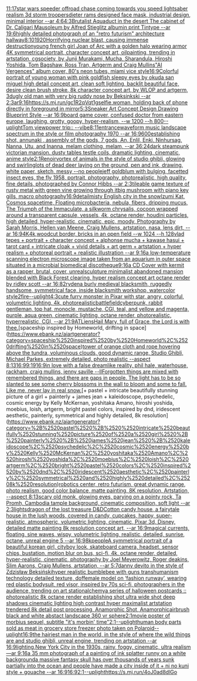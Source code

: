 [11:17](https://www.ebank.nz/aiartgenerator?category=11%3A17)[star wars speeder offroad chase coming towards you speed lightsaber realism 3d storm troopers](https://www.ebank.nz/aiartgenerator?category=star%2520wars%2520speeder%2520offroad%2520chase%2520coming%2520towards%2520you%2520speed%2520lightsaber%2520realism%25203d%2520storm%2520troopers)[dieter rams designed face mask, industrial design, minimal interior --ar 4:6](https://www.ebank.nz/aiartgenerator?category=dieter%2520rams%2520designed%2520face%2520mask%2C%2520industrial%2520design%2C%2520minimal%2520interior%2520--ar%25204%3A6)[4:3](https://www.ebank.nz/aiartgenerator?category=4%3A3)[Brutalist Aquaduct in the desert The cabinet of Dr. Caligari Mausoleum by Alfred Stieglitz albumin print Tintype --ar 19:6](https://www.ebank.nz/aiartgenerator?category=Brutalist%2520Aquaduct%2520in%2520the%2520desert%2520The%2520cabinet%2520of%2520Dr.%2520Caligari%2520Mausoleum%2520by%2520Alfred%2520Stieglitz%2520albumin%2520print%2520Tintype%2520--ar%252019%3A6)[highly detailed photograph of an "retro futurism" architecture hallway](https://www.ebank.nz/aiartgenerator?category=highly%2520detailed%2520photograph%2520of%2520an%2520%22retro%2520futurism%22%2520architecture%2520hallway)[8:10](https://www.ebank.nz/aiartgenerator?category=8%3A10)[1920](https://www.ebank.nz/aiartgenerator?category=1920)[Horrifying nuclear blast, causing immense destruction](https://www.ebank.nz/aiartgenerator?category=Horrifying%2520nuclear%2520blast%2C%2520causing%2520immense%2520destruction)[young french girl Joan of Arc with a golden halo wearing armor 4K symmetrical portrait, character concept art, oilpainting, trending in artstation, cgsociety, by Junji Murakami, Mucha, Sharandula, Hiroshi Yoshida, Tom Bagshaw, Ross Tran, Artgerm and Craig Mullins](https://www.ebank.nz/aiartgenerator?category=young%2520french%2520girl%2520Joan%2520of%2520Arc%2520with%2520a%2520golden%2520halo%2520wearing%2520armor%25204K%2520symmetrical%2520portrait%2C%2520character%2520concept%2520art%2C%2520oilpainting%2C%2520trending%2520in%2520artstation%2C%2520cgsociety%2C%2520by%2520Junji%2520Murakami%2C%2520Mucha%2C%2520Sharandula%2C%2520Hiroshi%2520Yoshida%2C%2520Tom%2520Bagshaw%2C%2520Ross%2520Tran%2C%2520Artgerm%2520and%2520Craig%2520Mullins)["AI Vergences" album cover, 80's neon tubes, miami vice style](https://www.ebank.nz/aiartgenerator?category=%22AI%2520Vergences%22%2520album%2520cover%2C%252080%27s%2520neon%2520tubes%2C%2520miami%2520vice%2520style)[16:9](https://www.ebank.nz/aiartgenerator?category=16%3A9)[Colorful portrait of young woman with pink goldfish sleepy eyes by okuda san miguel high detail concept art, clean soft lighting, backlit beautiful face, desire clean brush stroke, 8k character concept art, by WLOP and artgerm, 3d](https://www.ebank.nz/aiartgenerator?category=Colorful%2520portrait%2520of%2520young%2520woman%2520with%2520pink%2520goldfish%2520sleepy%2520eyes%2520by%2520okuda%2520san%2520miguel%2520high%2520detail%2520concept%2520art%2C%2520clean%2520soft%2520lighting%2C%2520backlit%2520beautiful%2520face%2C%2520desire%2520clean%2520brush%2520stroke%2C%25208k%2520character%2520concept%2520art%2C%2520by%2520WLOP%2520and%2520artgerm%2C%25203d)[ugly old man with very big ruddy nose by Beksinkski --ar 2:3](https://www.ebank.nz/aiartgenerator?category=ugly%2520old%2520man%2520with%2520very%2520big%2520ruddy%2520nose%2520by%2520Beksinkski%2520--ar%25202%3A3)[ar9:16](https://www.ebank.nz/aiartgenerator?category=ar9%3A16)[<https://s.mj.run/gc1R2qVqt1g>](https://www.ebank.nz/aiartgenerator?category=%3Chttps%3A//s.mj.run/gc1R2qVqt1g%3E)[selfie,woman, holding back of phone directly in foreground in mirror](https://www.ebank.nz/aiartgenerator?category=selfie%2Cwoman%2C%2520holding%2520back%2520of%2520phone%2520directly%2520in%2520foreground%2520in%2520mirror)[5:3](https://www.ebank.nz/aiartgenerator?category=5%3A3)[Sneaker Art Concept Design Drawing Blueprint Style --ar 16:9](https://www.ebank.nz/aiartgenerator?category=Sneaker%2520Art%2520Concept%2520Design%2520Drawing%2520Blueprint%2520Style%2520--ar%252016%3A9)[board game cover, confused doctor from eastern europe, laughing, grotty, goopy, hyper-realism, --w 1200 --h 800](https://www.ebank.nz/aiartgenerator?category=board%2520game%2520cover%2C%2520confused%2520doctor%2520from%2520eastern%2520europe%2C%2520laughing%2C%2520grotty%2C%2520goopy%2C%2520hyper-realism%2C%2520--w%25201200%2520--h%2520800)[--uplight](https://www.ebank.nz/aiartgenerator?category=--uplight)[Tom,](https://www.ebank.nz/aiartgenerator?category=Tom%2C)[view](https://www.ebank.nz/aiartgenerator?category=view)[power trip:: --vibe](https://www.ebank.nz/aiartgenerator?category=power%2520trip%3A%3A%2520--vibe)[8:11](https://www.ebank.nz/aiartgenerator?category=8%3A11)[entrance](https://www.ebank.nz/aiartgenerator?category=entrance)[waveform  music landscape spectrum in the style or film photography 1970 --ar 16:9](https://www.ebank.nz/aiartgenerator?category=waveform%2520%2520music%2520landscape%2520spectrum%2520in%2520the%2520style%2520or%2520film%2520photography%25201970%2520--ar%252016%3A9)[600](https://www.ebank.nz/aiartgenerator?category=600)[establishing shot, annunaki ,  assembly of the gods, 7 gods, An, Enlil, Enki, Ninhursag, Nanna, Utu, and Inanna, melam clothing, melam, --ar 36:24](https://www.ebank.nz/aiartgenerator?category=establishing%2520shot%2C%2520annunaki%2520%2C%2520%2520assembly%2520of%2520the%2520gods%2C%25207%2520gods%2C%2520An%2C%2520Enlil%2C%2520Enki%2C%2520Ninhursag%2C%2520Nanna%2C%2520Utu%2C%2520and%2520Inanna%2C%2520melam%2520clothing%2C%2520melam%2C%2520--ar%252036%3A24)[dark steampunk victorian mansion. dusty tables testle coils, dramatic lighting, cinematic, anime style](https://www.ebank.nz/aiartgenerator?category=dark%2520steampunk%2520victorian%2520mansion.%2520dusty%2520tables%2520testle%2520coils%2C%2520dramatic%2520lighting%2C%2520cinematic%2C%2520anime%2520style)[2:1](https://www.ebank.nz/aiartgenerator?category=2%3A1)[Renoir](https://www.ebank.nz/aiartgenerator?category=Renoir)[vortex of animals in the style of studio ghibli, glowing and swirling](https://www.ebank.nz/aiartgenerator?category=vortex%2520of%2520animals%2520in%2520the%2520style%2520of%2520studio%2520ghibli%2C%2520glowing%2520and%2520swirling)[lots of dead deer laying on the ground, pen and ink, drawing, white paper, sketch, messy --no people](https://www.ebank.nz/aiartgenerator?category=lots%2520of%2520dead%2520deer%2520laying%2520on%2520the%2520ground%2C%2520pen%2520and%2520ink%2C%2520drawing%2C%2520white%2520paper%2C%2520sketch%2C%2520messy%2520--no%2520people)[jeff goldblum with bulging, facetted insect eyes, the fly 1958, portrait, photography, photorealistic, high quality, fine details, photographed by Connor Hibbs --ar 2:3](https://www.ebank.nz/aiartgenerator?category=jeff%2520goldblum%2520with%2520bulging%2C%2520facetted%2520insect%2520eyes%2C%2520the%2520fly%25201958%2C%2520portrait%2C%2520photography%2C%2520photorealistic%2C%2520high%2520quality%2C%2520fine%2520details%2C%2520photographed%2520by%2520Connor%2520Hibbs%2520--ar%25202%3A3)[tileable game texture of rusty metal with green vine growing through it](https://www.ebank.nz/aiartgenerator?category=tileable%2520game%2520texture%2520of%2520rusty%2520metal%2520with%2520green%2520vine%2520growing%2520through%2520it)[big mushroom with piano key gills, macro photography](https://www.ebank.nz/aiartgenerator?category=big%2520mushroom%2520with%2520piano%2520key%2520gills%2C%2520macro%2520photography)[16:9](https://www.ebank.nz/aiartgenerator?category=16%3A9)[detail](https://www.ebank.nz/aiartgenerator?category=detail)[misty English city in the snow](https://www.ebank.nz/aiartgenerator?category=misty%2520English%2520city%2520in%2520the%2520snow)[Izumi Kat, Cosmos spacetime, Floating microbacteria, nebula, fibers, dripping mucus, The Triumph of the Immaculate, a silkworm chrysalis, cocoon wrapped around a transparent capsule, vessels, 4k, octane render, houdini particles, high detailed, hyper-realistic, cinematic, epic, moody, Photography by Sarah Morris, Hellen van Meene, Craig Mullens, artstation, nasa, lens dirt, --ar 16:9](https://www.ebank.nz/aiartgenerator?category=Izumi%2520Kat%2C%2520Cosmos%2520spacetime%2C%2520Floating%2520microbacteria%2C%2520nebula%2C%2520fibers%2C%2520dripping%2520mucus%2C%2520The%2520Triumph%2520of%2520the%2520Immaculate%2C%2520a%2520silkworm%2520chrysalis%2C%2520cocoon%2520wrapped%2520around%2520a%2520transparent%2520capsule%2C%2520vessels%2C%25204k%2C%2520octane%2520render%2C%2520houdini%2520particles%2C%2520high%2520detailed%2C%2520hyper-realistic%2C%2520cinematic%2C%2520epic%2C%2520moody%2C%2520Photography%2520by%2520Sarah%2520Morris%2C%2520Hellen%2520van%2520Meene%2C%2520Craig%2520Mullens%2C%2520artstation%2C%2520nasa%2C%2520lens%2520dirt%2C%2520--ar%252016%3A9)[4K](https://www.ebank.nz/aiartgenerator?category=4K)[4k,](https://www.ebank.nz/aiartgenerator?category=4k%2C)[woodcut border, bricks in an open field --w 1024 --h 128](https://www.ebank.nz/aiartgenerator?category=woodcut%2520border%2C%2520bricks%2520in%2520an%2520open%2520field%2520--w%25201024%2520--h%2520128)[vlad tepes + portrait + character concept + alphonse mucha + kawase hasui + tarot card + intricate cloak + vivid details + art germ + artstation + hyper realism + photoreal portrait + realistic illustration --ar 9:16](https://www.ebank.nz/aiartgenerator?category=vlad%2520tepes%2520%2B%2520portrait%2520%2B%2520character%2520concept%2520%2B%2520alphonse%2520mucha%2520%2B%2520kawase%2520hasui%2520%2B%2520tarot%2520card%2520%2B%2520intricate%2520cloak%2520%2B%2520vivid%2520details%2520%2B%2520art%2520germ%2520%2B%2520artstation%2520%2B%2520hyper%2520realism%2520%2B%2520photoreal%2520portrait%2520%2B%2520realistic%2520illustration%2520--ar%25209%3A16)[a low-temperature scanning electron microscope image taken from an aquarium in outer space situated in a microbial biomedical discotheque](https://www.ebank.nz/aiartgenerator?category=a%2520low-temperature%2520scanning%2520electron%2520microscope%2520image%2520taken%2520from%2520an%2520aquarium%2520in%2520outer%2520space%2520situated%2520in%2520a%2520microbial%2520biomedical%2520discotheque)[9:16](https://www.ebank.nz/aiartgenerator?category=9%3A16)[a CD Cover with kermit as a rapper, brutal, cover, unreal](https://www.ebank.nz/aiartgenerator?category=a%2520CD%2520Cover%2520with%2520kermit%2520as%2520a%2520rapper%2C%2520brutal%2C%2520cover%2C%2520unreal)[sculpture minimalist abandoned mansion blended with Black Forest clearing, hyper realism concept art octane render by ridley scott --ar 16:8](https://www.ebank.nz/aiartgenerator?category=sculpture%2520minimalist%2520abandoned%2520mansion%2520blended%2520with%2520Black%2520Forest%2520clearing%2C%2520hyper%2520realism%2520concept%2520art%2520octane%2520render%2520by%2520ridley%2520scott%2520--ar%252016%3A8)[2](https://www.ebank.nz/aiartgenerator?category=2)[ryden](https://www.ebank.nz/aiartgenerator?category=ryden)[a burly medieval blacksmith, ruggedly handsome,  symmetrical face, inside blacksmith workshop, watercolor style](https://www.ebank.nz/aiartgenerator?category=a%2520burly%2520medieval%2520blacksmith%2C%2520ruggedly%2520handsome%2C%2520%2520symmetrical%2520face%2C%2520inside%2520blacksmith%2520workshop%2C%2520watercolor%2520style)[2](https://www.ebank.nz/aiartgenerator?category=2)[fire](https://www.ebank.nz/aiartgenerator?category=fire)[--uplight](https://www.ebank.nz/aiartgenerator?category=--uplight)[4:3](https://www.ebank.nz/aiartgenerator?category=4%3A3)[cute furry monster in Pixar with star, angry, colorful, volumetric lighting, 4k, photorealistic](https://www.ebank.nz/aiartgenerator?category=cute%2520furry%2520monster%2520in%2520Pixar%2520with%2520star%2C%2520angry%2C%2520colorful%2C%2520volumetric%2520lighting%2C%25204k%2C%2520photorealistic)[battlefield](https://www.ebank.nz/aiartgenerator?category=battlefield)[cyberpunk, rabbit gentleman, top hat, monocle, mustache, CGI, teal, and yellow and magenta, purple, aqua green, cinematic lighting, octane render, photorealistic, hyperrealistic, CGI, --ar 21:9](https://www.ebank.nz/aiartgenerator?category=cyberpunk%2C%2520rabbit%2520gentleman%2C%2520top%2520hat%2C%2520monocle%2C%2520mustache%2C%2520CGI%2C%2520teal%2C%2520and%2520yellow%2520and%2520magenta%2C%2520purple%2C%2520aqua%2520green%2C%2520cinematic%2520lighting%2C%2520octane%2520render%2C%2520photorealistic%2C%2520hyperrealistic%2C%2520CGI%2C%2520--ar%252021%3A9)[ATLiens](https://www.ebank.nz/aiartgenerator?category=ATLiens)[Hail Mary, full of Grace, the Lord is with thee.](https://www.ebank.nz/aiartgenerator?category=Hail%2520Mary%2C%2520full%2520of%2520Grace%2C%2520the%2520Lord%2520is%2520with%2520thee.)[spaceship inspired by Homeworld, drifting in space](https://www.ebank.nz/aiartgenerator?category=spaceship%2520inspired%2520by%2520Homeworld%2C%2520drifting%2520in%2520space)[tower of orange cloth and rope hovering above the tundra, voluminous clouds, good dynamic range, Studio Ghibli, Michael Parkes, extremely detailed, photo realistic --aspect 8:13](https://www.ebank.nz/aiartgenerator?category=tower%2520of%2520orange%2520cloth%2520and%2520rope%2520hovering%2520above%2520the%2520tundra%2C%2520voluminous%2520clouds%2C%2520good%2520dynamic%2520range%2C%2520Studio%2520Ghibli%2C%2520Michael%2520Parkes%2C%2520extremely%2520detailed%2C%2520photo%2520realistic%2520--aspect%25208%3A13)[16:9](https://www.ebank.nz/aiartgenerator?category=16%3A9)[9:19](https://www.ebank.nz/aiartgenerator?category=9%3A19)[16:9](https://www.ebank.nz/aiartgenerator?category=16%3A9)[in love with a false dreamlike reality, phil hale,  waterhouse, rackham, craig mullins, jenny saville --ll](https://www.ebank.nz/aiartgenerator?category=in%2520love%2520with%2520a%2520false%2520dreamlike%2520reality%2C%2520phil%2520hale%2C%2520%2520waterhouse%2C%2520rackham%2C%2520craig%2520mullins%2C%2520jenny%2520saville%2520--ll)[Forgotten things are mixed with remembered things, and there are gaps in people. The light has to be so slanted to see some cherry blossoms in the wall to bloom and some to fall. Like me, never lay in real snow.](https://www.ebank.nz/aiartgenerator?category=Forgotten%2520things%2520are%2520mixed%2520with%2520remembered%2520things%2C%2520and%2520there%2520are%2520gaps%2520in%2520people.%2520The%2520light%2520has%2520to%2520be%2520so%2520slanted%2520to%2520see%2520some%2520cherry%2520blossoms%2520in%2520the%2520wall%2520to%2520bloom%2520and%2520some%2520to%2520fall.%2520Like%2520me%2C%2520never%2520lay%2520in%2520real%2520snow.)[+ pastel +  intricate beautifully stunning picture of a girl + painterly + james jean + kaleidoscope, psychedelic, cosmic energy by Kelly McKernan, yoshitaka Amano, hiroshi yoshida, moebius, loish, artgerm, bright pastel colors, inspired by dnd, iridescent aesthetic, painterly, symmetrical and highly detailed, 8k resolution](https://www.ebank.nz/aiartgenerator?category=%2B%2520pastel%2520%2B%2520%2520intricate%2520beautifully%2520stunning%2520picture%2520of%2520a%2520girl%2520%2B%2520painterly%2520%2B%2520james%2520jean%2520%2B%2520kaleidoscope%2C%2520psychedelic%2C%2520cosmic%2520energy%2520by%2520Kelly%2520McKernan%2C%2520yoshitaka%2520Amano%2C%2520hiroshi%2520yoshida%2C%2520moebius%2C%2520loish%2C%2520artgerm%2C%2520bright%2520pastel%2520colors%2C%2520inspired%2520by%2520dnd%2C%2520iridescent%2520aesthetic%2C%2520painterly%2C%2520symmetrical%2520and%2520highly%2520detailed%2C%25208k%2520resolution)[robotics center, retro futurism, great dynamic range, photo realism, good color balance, matte painting, 8K resolution, Artstation, --aspect 8:13](https://www.ebank.nz/aiartgenerator?category=robotics%2520center%2C%2520retro%2520futurism%2C%2520great%2520dynamic%2520range%2C%2520photo%2520realism%2C%2520good%2520color%2520balance%2C%2520matte%2520painting%2C%25208K%2520resolution%2C%2520Artstation%2C%2520--aspect%25208%3A13)[scary old monk, glowing eyes,  parying on a pointy rock, Ta Promh, Cambodia tample background, cinematic composition, soft  light --ar 2:3](https://www.ebank.nz/aiartgenerator?category=scary%2520old%2520monk%2C%2520glowing%2520eyes%2C%2520%2520parying%2520on%2520a%2520pointy%2520rock%2C%2520Ta%2520Promh%2C%2520Cambodia%2520tample%2520background%2C%2520cinematic%2520composition%2C%2520soft%2520%2520light%2520--ar%25202%3A3)[lights](https://www.ebank.nz/aiartgenerator?category=lights)[dragon of the lost treasure D&D](https://www.ebank.nz/aiartgenerator?category=dragon%2520of%2520the%2520lost%2520treasure%2520D%26D)[Cotton candy house, a fairytale house in the lush woods, covered in  candy, cupcakes, happy, super-realistic, atmospheric, volumetric lighting, cinematic, Pixar 3d, Disney, detailed matte painting 8k resolution concept art, --ar 16:9](https://www.ebank.nz/aiartgenerator?category=Cotton%2520candy%2520house%2C%2520a%2520fairytale%2520house%2520in%2520the%2520lush%2520woods%2C%2520covered%2520in%2520%2520candy%2C%2520cupcakes%2C%2520happy%2C%2520super-realistic%2C%2520atmospheric%2C%2520volumetric%2520lighting%2C%2520cinematic%2C%2520Pixar%25203d%2C%2520Disney%2C%2520detailed%2520matte%2520painting%25208k%2520resolution%2520concept%2520art%2C%2520--ar%252016%3A9)[magical currents, floating, sine waves, wispy, volumetric lighting, realistic, detailed, sunrise, octane, unreal engine 5 --ar 16:9](https://www.ebank.nz/aiartgenerator?category=magical%2520currents%2C%2520floating%2C%2520sine%2520waves%2C%2520wispy%2C%2520volumetric%2520lighting%2C%2520realistic%2C%2520detailed%2C%2520sunrise%2C%2520octane%2C%2520unreal%2520engine%25205%2520--ar%252016%3A9)[8k](https://www.ebank.nz/aiartgenerator?category=8k)[people](https://www.ebank.nz/aiartgenerator?category=people)[A symmetrical portrait of a beautiful korean girl, cityboy look, skateboard camera, headset, sensor chips, bustation, motion blur on bus, sci-fi, 4k, octane render, detailed, hyper-realistic, cinematic, photography by Joel Meyerowitz, Roger deakins, Slim Aarons, Craig Mullens, artstation, --ar 5:7](https://www.ebank.nz/aiartgenerator?category=A%2520symmetrical%2520portrait%2520of%2520a%2520beautiful%2520korean%2520girl%2C%2520cityboy%2520look%2C%2520skateboard%2520camera%2C%2520headset%2C%2520sensor%2520chips%2C%2520bustation%2C%2520motion%2520blur%2520on%2520bus%2C%2520sci-fi%2C%25204k%2C%2520octane%2520render%2C%2520detailed%2C%2520hyper-realistic%2C%2520cinematic%2C%2520photography%2520by%2520Joel%2520Meyerowitz%2C%2520Roger%2520deakins%2C%2520Slim%2520Aarons%2C%2520Craig%2520Mullens%2C%2520artstation%2C%2520--ar%25205%3A7)[danny devito in the style of Zdzisław Beksiński](https://www.ebank.nz/aiartgenerator?category=danny%2520devito%2520in%2520the%2520style%2520of%2520Zdzis%C5%82aw%2520Beksi%C5%84ski)[hyper realistic bumblebee with guns transhumanism technology detailed texture, dof](https://www.ebank.nz/aiartgenerator?category=hyper%2520realistic%2520bumblebee%2520with%2520guns%2520transhumanism%2520technology%2520detailed%2520texture%2C%2520dof)[female model on ‘fashion runway’, wearing red plastic bodysuit, red visor, inspired by 70s sci-fi, photographers in the audience, trending on art station](https://www.ebank.nz/aiartgenerator?category=female%2520model%2520on%2520%E2%80%98fashion%2520runway%E2%80%99%2C%2520wearing%2520red%2520plastic%2520bodysuit%2C%2520red%2520visor%2C%2520inspired%2520by%252070s%2520sci-fi%2C%2520photographers%2520in%2520the%2520audience%2C%2520trending%2520on%2520art%2520station)[alchemy](https://www.ebank.nz/aiartgenerator?category=alchemy)[a series of halloween postcards  :: photorealistic 8k octane render establishing shot ultra wide shot deep shadows cinematic lighting high contrast  hyper maximalist artstation trendered 8k detail post processing, Anamorphic Shot, Anamorphic](https://www.ebank.nz/aiartgenerator?category=a%2520series%2520of%2520halloween%2520postcards%2520%2520%3A%3A%2520photorealistic%25208k%2520octane%2520render%2520establishing%2520shot%2520ultra%2520wide%2520shot%2520deep%2520shadows%2520cinematic%2520lighting%2520high%2520contrast%2520%2520hyper%2520maximalist%2520artstation%2520trendered%25208k%2520detail%2520post%2520processing%2C%2520Anamorphic%2520Shot%2C%2520Anamorphic)[airbrush black and white abstact landscape 360 vr sphere](https://www.ebank.nz/aiartgenerator?category=airbrush%2520black%2520and%2520white%2520abstact%2520landscape%2520360%2520vr%2520sphere)[2:1](https://www.ebank.nz/aiartgenerator?category=2%3A1)[movie poster of morbius sequel, subtitle "it's morbin' time"](https://www.ebank.nz/aiartgenerator?category=movie%2520poster%2520of%2520morbius%2520sequel%2C%2520subtitle%2520%22it%27s%2520morbin%27%2520time%22)[2:1](https://www.ebank.nz/aiartgenerator?category=2%3A1)[--uplight](https://www.ebank.nz/aiartgenerator?category=--uplight)[human body parts sold as meat in grocery store freezer photo taken on Polaroid](https://www.ebank.nz/aiartgenerator?category=human%2520body%2520parts%2520sold%2520as%2520meat%2520in%2520grocery%2520store%2520freezer%2520photo%2520taken%2520on%2520Polaroid)[--uplight](https://www.ebank.nz/aiartgenerator?category=--uplight)[16:9](https://www.ebank.nz/aiartgenerator?category=16%3A9)[the hairiest man in the world, in the style of where the wild things are and studio ghibli, unreal engine, trending on artstation --ar 16:9](https://www.ebank.nz/aiartgenerator?category=the%2520hairiest%2520man%2520in%2520the%2520world%2C%2520in%2520the%2520style%2520of%2520where%2520the%2520wild%2520things%2520are%2520and%2520studio%2520ghibli%2C%2520unreal%2520engine%2C%2520trending%2520on%2520artstation%2520--ar%252016%3A9)[lighting,](https://www.ebank.nz/aiartgenerator?category=lighting%2C)[New York City in the 1930s, rainy, foggy, cinematic, ultra realism —ar 9:16](https://www.ebank.nz/aiartgenerator?category=New%2520York%2520City%2520in%2520the%25201930s%2C%2520rainy%2C%2520foggy%2C%2520cinematic%2C%2520ultra%2520realism%2520%E2%80%94ar%25209%3A16)[a 35 mm photograph of a painting of ink splatter runny on a white background](https://www.ebank.nz/aiartgenerator?category=a%252035%2520mm%2520photograph%2520of%2520a%2520painting%2520of%2520ink%2520splatter%2520runny%2520on%2520a%2520white%2520background)[a massive fantasy skull has over thousands of years sunk partially into the ocean and people have made a city inside of it + ni no kuni style + gouache --ar 16:9](https://www.ebank.nz/aiartgenerator?category=a%2520massive%2520fantasy%2520skull%2520has%2520over%2520thousands%2520of%2520years%2520sunk%2520partially%2520into%2520the%2520ocean%2520and%2520people%2520have%2520made%2520a%2520city%2520inside%2520of%2520it%2520%2B%2520ni%2520no%2520kuni%2520style%2520%2B%2520gouache%2520--ar%252016%3A9)[16:9](https://www.ebank.nz/aiartgenerator?category=16%3A9)[2:1](https://www.ebank.nz/aiartgenerator?category=2%3A1)[--uplight](https://www.ebank.nz/aiartgenerator?category=--uplight)[<https://s.mj.run/4oJ0ad8dlGo>](https://www.ebank.nz/aiartgenerator?category=%3Chttps%3A//s.mj.run/4oJ0ad8dlGo%3E)